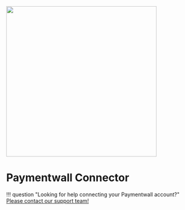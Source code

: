 <img src="https://static.openfintech.io/payment_providers/paymentwall/logo.png?w=400" width="400px" >

# Paymentwall Connector

!!! question "Looking for help connecting your Paymentwall account?"
    [Please contact our support team!](mailto:support@paycore.io)